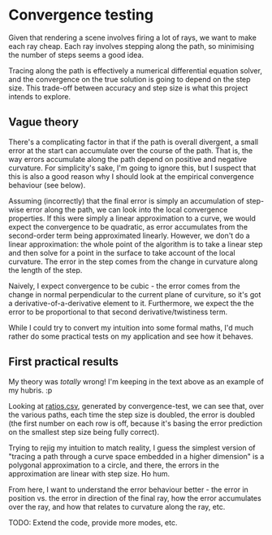 # Convergence testing

Given that rendering a scene involves firing a lot of rays, we want to
make each ray cheap. Each ray involves stepping along the path, so
minimising the number of steps seems a good idea.

Tracing along the path is effectively a numerical differential
equation solver, and the convergence on the true solution is going to
depend on the step size. This trade-off between accuracy and step size
is what this project intends to explore.

## Vague theory

There's a complicating factor in that if the path is overall
divergent, a small error at the start can accumulate over the course
of the path. That is, the way errors accumulate along the path depend
on positive and negative curvature. For simplicity's sake, I'm going
to ignore this, but I suspect that this is also a good reason why I
should look at the empirical convergence behaviour (see below).

Assuming (incorrectly) that the final error is simply an accumulation
of step-wise error along the path, we can look into the local
convergence properties. If this were simply a linear approximation to
a curve, we would expect the convergence to be quadratic, as error
accumulates from the second-order term being approximated
linearly. However, we don't do a linear approximation: the whole point
of the algorithm is to take a linear step and then solve for a point
in the surface to take account of the local curvature. The error in
the step comes from the change in curvature along the length of the
step.

Naively, I expect convergence to be cubic - the error comes from the
change in normal perpendicular to the current plane of curviture, so
it's got a derivative-of-a-derivative element to it. Furthermore, we
expect the the error to be proportional to that second
derivative/twistiness term.

While I could try to convert my intuition into some formal maths, I'd
much rather do some practical tests on my application and see how it
behaves.

## First practical results

My theory was *totally* wrong! I'm keeping in the text above as an
example of my hubris. :p

Looking at [ratios.csv](./ratios.csv), generated by convergence-test,
we can see that, over the various paths, each time the step size is
doubled, the error is doubled (the first number on each row is off,
because it's basing the error prediction on the smallest step size
being fully correct).

Trying to rejig my intuition to match reality, I guess the simplest
version of "tracing a path through a curve space embedded in a higher
dimension" is a polygonal approximation to a circle, and there, the
errors in the approximation are linear with step size. Ho hum.

From here, I want to understand the error behaviour better - the error
in position vs. the error in direction of the final ray, how the error
accumulates over the ray, and how that relates to curvature along the
ray, etc. 

TODO: Extend the code, provide more modes, etc.
